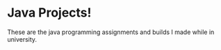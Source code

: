 # Java Projects!

These are the java programming assignments and builds I made while in university.
